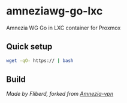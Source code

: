 # amneziawg-go-lxc 
Amnezia WG Go in LXC container for Proxmox

## Quick setup 

```bash
wget -qO- https:// | bash
``` 

## Build


*Made by Fliberd,
forked from [Amnezia-vpn](https://github.com/amnezia-vpn)*
